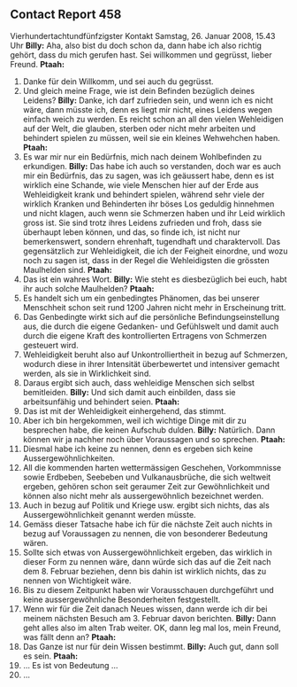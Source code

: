 ## Contact Report 458
Vierhundertachtundfünfzigster Kontakt
Samstag, 26. Januar 2008, 15.43 Uhr
**Billy:**
Aha, also bist du doch schon da, dann habe ich also richtig gehört, dass du mich gerufen hast. Sei willkommen und gegrüsst, lieber Freund.
**Ptaah:**
1. Danke für dein Willkomm, und sei auch du gegrüsst.
2. Und gleich meine Frage, wie ist dein Befinden bezüglich deines Leidens?
**Billy:**
Danke, ich darf zufrieden sein, und wenn ich es nicht wäre, dann müsste ich, denn es liegt mir nicht, eines Leidens wegen einfach weich zu werden. Es reicht schon an all den vielen Wehleidigen auf der Welt, die glauben, sterben oder nicht mehr arbeiten und behindert spielen zu müssen, weil sie ein kleines Wehwehchen haben.
**Ptaah:**
3. Es war mir nur ein Bedürfnis, mich nach deinem Wohlbefinden zu erkundigen.
**Billy:**
Das habe ich auch so verstanden, doch war es auch mir ein Bedürfnis, das zu sagen, was ich geäussert habe, denn es ist wirklich eine Schande, wie viele Menschen hier auf der Erde aus Wehleidigkeit krank und behindert spielen, während sehr viele der wirklich Kranken und Behinderten ihr böses Los geduldig hinnehmen und nicht klagen, auch wenn sie Schmerzen haben und ihr Leid wirklich gross ist. Sie sind trotz ihres Leidens zufrieden und froh, dass sie überhaupt leben können, und das, so finde ich, ist nicht nur bemerkenswert, sondern ehrenhaft, tugendhaft und charaktervoll. Das gegensätzlich zur Wehleidigkeit, die ich der Feigheit einordne, und wozu noch zu sagen ist, dass in der Regel die Wehleidigsten die grössten Maulhelden sind.
**Ptaah:**
4. Das ist ein wahres Wort.
**Billy:**
Wie steht es diesbezüglich bei euch, habt ihr auch solche Maulhelden?
**Ptaah:**
5. Es handelt sich um ein genbedingtes Phänomen, das bei unserer Menschheit schon seit rund 1200 Jahren nicht mehr in Erscheinung tritt.
6. Das Genbedingte wirkt sich auf die persönliche Befindungseinstellung aus, die durch die eigene Gedanken- und Gefühlswelt und damit auch durch die eigene Kraft des kontrollierten Ertragens von Schmerzen gesteuert wird.
7. Wehleidigkeit beruht also auf Unkontrolliertheit in bezug auf Schmerzen, wodurch diese in ihrer Intensität überbewertet und intensiver gemacht werden, als sie in Wirklichkeit sind.
8. Daraus ergibt sich auch, dass wehleidige Menschen sich selbst bemitleiden.
**Billy:**
Und sich damit auch einbilden, dass sie arbeitsunfähig und behindert seien.
**Ptaah:**
9. Das ist mit der Wehleidigkeit einhergehend, das stimmt.
10. Aber ich bin hergekommen, weil ich wichtige Dinge mit dir zu besprechen habe, die keinen Aufschub dulden.
**Billy:**
Natürlich. Dann können wir ja nachher noch über Voraussagen und so sprechen.
**Ptaah:**
11. Diesmal habe ich keine zu nennen, denn es ergeben sich keine Aussergewöhnlichkeiten.
12. All die kommenden harten wettermässigen Geschehen, Vorkommnisse sowie Erdbeben, Seebeben und Vulkanausbrüche, die sich weltweit ergeben, gehören schon seit geraumer Zeit zur Gewöhnlichkeit und können also nicht mehr als aussergewöhnlich bezeichnet werden.
13. Auch in bezug auf Politik und Kriege usw. ergibt sich nichts, das als Aussergewöhnlichkeit genannt werden müsste.
14. Gemäss dieser Tatsache habe ich für die nächste Zeit auch nichts in bezug auf Voraussagen zu nennen, die von besonderer Bedeutung wären.
15. Sollte sich etwas von Aussergewöhnlichkeit ergeben, das wirklich in dieser Form zu nennen wäre, dann würde sich das auf die Zeit nach dem 8. Februar beziehen, denn bis dahin ist wirklich nichts, das zu nennen von Wichtigkeit wäre.
16. Bis zu diesem Zeitpunkt haben wir Vorausschauen durchgeführt und keine aussergewöhnliche Besonderheiten festgestellt.
17. Wenn wir für die Zeit danach Neues wissen, dann werde ich dir bei meinem nächsten Besuch am 3. Februar davon berichten.
**Billy:**
Dann geht alles also im alten Trab weiter. OK, dann leg mal los, mein Freund, was fällt denn an?
**Ptaah:**
18. Das Ganze ist nur für dein Wissen bestimmt.
**Billy:**
Auch gut, dann soll es sein.
**Ptaah:**
19. … Es ist von Bedeutung …
20. …